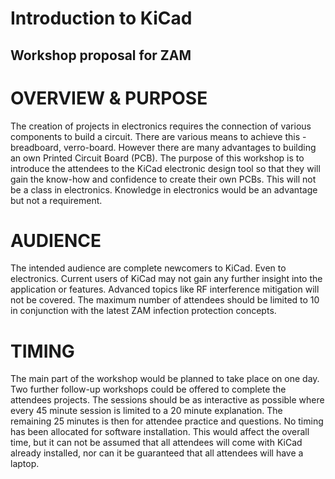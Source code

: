 # Introduction to KiCad
## Workshop proposal for ZAM

# OVERVIEW & PURPOSE
The creation of projects in electronics requires the connection of various components to build a circuit. There are various means to achieve this - breadboard, verro-board. However there are many advantages to building an own Printed Circuit Board (PCB). The purpose of this workshop is to introduce the attendees to the KiCad electronic design tool so that they will gain the know-how and confidence to create their own PCBs. This will not be a class in electronics. Knowledge in electronics would be an advantage but not a requirement.

# AUDIENCE
The intended audience are complete newcomers to KiCad. Even to electronics. Current users of KiCad may not gain any further insight into the application or features. Advanced topics like RF interference mitigation will not be covered.
The maximum number of attendees should be limited to 10 in conjunction with the latest ZAM infection protection concepts.
# TIMING
The main part of the workshop would be planned to take place on one day. Two further follow-up workshops could be offered to complete the attendees projects.  The sessions should be as interactive as possible where every 45 minute session is limited to a 20 minute explanation. The remaining 25 minutes is then for attendee practice and questions.
No timing has been allocated for software installation. This would affect the overall time, but it can not be assumed that all attendees will come with KiCad already installed, nor can it be guaranteed that all attendees will have a laptop.
